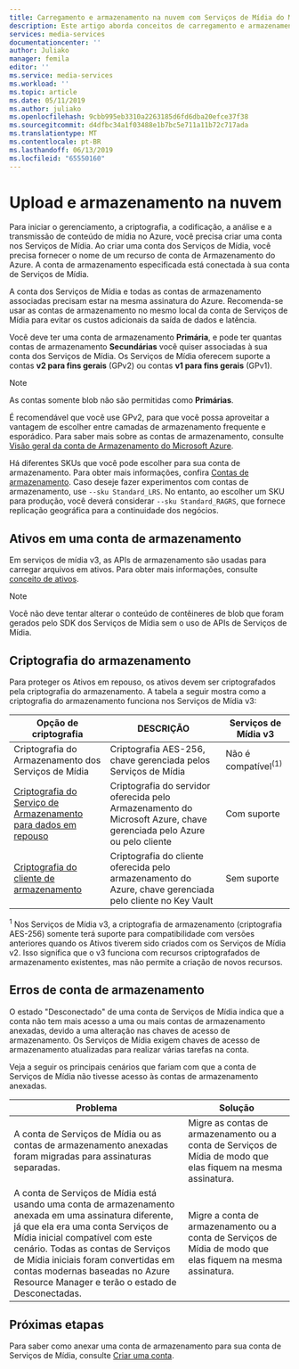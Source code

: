 ```yaml
---
title: Carregamento e armazenamento na nuvem com Serviços de Mídia do Microsoft Azure | Microsoft Docs
description: Este artigo aborda conceitos de carregamento e armazenamento na nuvem.
services: media-services
documentationcenter: ''
author: Juliako
manager: femila
editor: ''
ms.service: media-services
ms.workload: ''
ms.topic: article
ms.date: 05/11/2019
ms.author: juliako
ms.openlocfilehash: 9cbb995eb3310a2263185d6fd6dba20efce37f38
ms.sourcegitcommit: d4dfbc34a1f03488e1b7bc5e711a11b72c717ada
ms.translationtype: MT
ms.contentlocale: pt-BR
ms.lasthandoff: 06/13/2019
ms.locfileid: "65550160"
---
```

# <a name="cloud-upload-and-storage"></a>Upload e armazenamento na nuvem

Para iniciar o gerenciamento, a criptografia, a codificação, a análise e a transmissão de conteúdo de mídia no Azure, você precisa criar uma conta nos Serviços de Mídia. Ao criar uma conta dos Serviços de Mídia, você precisa fornecer o nome de um recurso de conta de Armazenamento do Azure. A conta de armazenamento especificada está conectada à sua conta de Serviços de Mídia. 

A conta dos Serviços de Mídia e todas as contas de armazenamento associadas precisam estar na mesma assinatura do Azure. Recomenda-se usar as contas de armazenamento no mesmo local da conta de Serviços de Mídia para evitar os custos adicionais da saída de dados e latência.

Você deve ter uma conta de armazenamento **Primária**, e pode ter quantas contas de armazenamento **Secundárias** você quiser associadas à sua conta dos Serviços de Mídia. Os Serviços de Mídia oferecem suporte a contas **v2 para fins gerais** (GPv2) ou contas **v1 para fins gerais** (GPv1). 

>[!NOTE]
> As contas somente blob não são permitidas como **Primárias**. 

É recomendável que você use GPv2, para que você possa aproveitar a vantagem de escolher entre camadas de armazenamento frequente e esporádico. Para saber mais sobre as contas de armazenamento, consulte [Visão geral da conta de Armazenamento do Microsoft Azure](../../storage/common/storage-account-overview.md). 

Há diferentes SKUs que você pode escolher para sua conta de armazenamento. Para obter mais informações, confira [Contas de armazenamento](https://docs.microsoft.com/cli/azure/storage/account?view=azure-cli-latest). Caso deseje fazer experimentos com contas de armazenamento, use `--sku Standard_LRS`. No entanto, ao escolher um SKU para produção, você deverá considerar `--sku Standard_RAGRS`, que fornece replicação geográfica para a continuidade dos negócios. 

## <a name="assets-in-a-storage-account"></a>Ativos em uma conta de armazenamento

Em serviços de mídia v3, as APIs de armazenamento são usadas para carregar arquivos em ativos. Para obter mais informações, consulte [conceito de ativos](assets-concept.md).

> [!Note]
> Você não deve tentar alterar o conteúdo de contêineres de blob que foram gerados pelo SDK dos Serviços de Mídia sem o uso de APIs de Serviços de Mídia.
 
## <a name="storage-side-encryption"></a>Criptografia do armazenamento

Para proteger os Ativos em repouso, os ativos devem ser criptografados pela criptografia do armazenamento. A tabela a seguir mostra como a criptografia do armazenamento funciona nos Serviços de Mídia v3:

|Opção de criptografia|DESCRIÇÃO|Serviços de Mídia v3|
|---|---|---|
|Criptografia do Armazenamento dos Serviços de Mídia| Criptografia AES-256, chave gerenciada pelos Serviços de Mídia|Não é compatível<sup>(1)</sup>|
|[Criptografia do Serviço de Armazenamento para dados em repouso](https://docs.microsoft.com/azure/storage/common/storage-service-encryption)|Criptografia do servidor oferecida pelo Armazenamento do Microsoft Azure, chave gerenciada pelo Azure ou pelo cliente|Com suporte|
|[Criptografia do cliente de armazenamento](https://docs.microsoft.com/azure/storage/common/storage-client-side-encryption)|Criptografia do cliente oferecida pelo armazenamento do Azure, chave gerenciada pelo cliente no Key Vault|Sem suporte|

<sup>1</sup> Nos Serviços de Mídia v3, a criptografia de armazenamento (criptografia AES-256) somente terá suporte para compatibilidade com versões anteriores quando os Ativos tiverem sido criados com os Serviços de Mídia v2. Isso significa que o v3 funciona com recursos criptografados de armazenamento existentes, mas não permite a criação de novos recursos.

## <a name="storage-account-errors"></a>Erros de conta de armazenamento

O estado "Desconectado" de uma conta de Serviços de Mídia indica que a conta não tem mais acesso a uma ou mais contas de armazenamento anexadas, devido a uma alteração nas chaves de acesso de armazenamento. Os Serviços de Mídia exigem chaves de acesso de armazenamento atualizadas para realizar várias tarefas na conta.

Veja a seguir os principais cenários que fariam com que a conta de Serviços de Mídia não tivesse acesso às contas de armazenamento anexadas. 

|Problema|Solução|
|---|---|
|A conta de Serviços de Mídia ou as contas de armazenamento anexadas foram migradas para assinaturas separadas. |Migre as contas de armazenamento ou a conta de Serviços de Mídia de modo que elas fiquem na mesma assinatura. |
|A conta de Serviços de Mídia está usando uma conta de armazenamento anexada em uma assinatura diferente, já que ela era uma conta Serviços de Mídia inicial compatível com este cenário. Todas as contas de Serviços de Mídia iniciais foram convertidas em contas modernas baseadas no Azure Resource Manager e terão o estado de Desconectadas. |Migre a conta de armazenamento ou a conta de Serviços de Mídia de modo que elas fiquem na mesma assinatura.|

## <a name="next-steps"></a>Próximas etapas

Para saber como anexar uma conta de armazenamento para sua conta de Serviços de Mídia, consulte [Criar uma conta](create-account-cli-quickstart.md).
